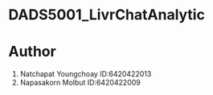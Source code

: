 # DADS5001_LivrChatAnalytic

# Author
1. Natchapat Youngchoay ID:6420422013
2. Napasakorn Molbut    ID:6420422009
